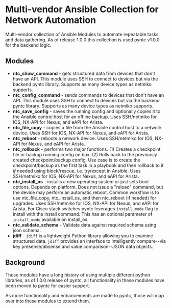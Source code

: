 
# Multi-vendor Ansible Collection for Network Automation

Multi-vendor collection of Ansible Modules to automate repeatable tasks and data gathering. As of release 1.0.0 this collection is used pyntc v1.0.0 for the backend logic.

## Modules

  * **ntc_show_command** - gets structured data from devices that don't have an API.  This module uses SSH to connect to devices but via the backend pyntc library.  Supports as many device types as netmiko supports.
  * **ntc_config_command** - sends commands to devices that don't have an API.  This module uses SSH to connect to devices but via the backend pyntc library.  Supports as many device types as netmiko supports.
  * **ntc_save_config** - saves the running config and optionally copies it to the Ansible control host for an offline backup.  Uses SSH/netmiko for IOS, NX-API for Nexus, and eAPI for Arista.
  * **ntc_file_copy** - copies a file from the Ansible control host to a network device. Uses SSH for IOS, NX-API for Nexus, and eAPI for Arista.
  * **ntc_reboot** - reboots a network device. Uses SSH/netmiko for IOS, NX-API for Nexus, and eAPI for Arista.
  * **ntc_rollback** - performs two major functions.  (1) Creates a checkpoint file or backup running config on box. (2) Rolls back to the previously created checkpoint/backup config.  Use case is to create the checkpoint/backup as the first task in a playbook and then rollback to it _if_ needed using block/rescue, i.e. try/except in Ansible. Uses SSH/netmiko for IOS, NX-API for Nexus, and eAPI for Arista.
  * **ntc_install_os** - installs a new operating system or just sets boot options.  Depends on platform.  Does not issue a "reload" command, but the device may perform an automatic reboot.  Common workflow is to use ntc_file_copy, ntc_install_os, and then ntc_reboot (if needed) for upgrades.  Uses SSH/netmiko for IOS, NX-API for Nexus, and eAPI for Arista. For Cisco stack switches pyntc leverages `install_mode` flag to install with the install command. This has an optional parameter of `install_mode` available on install_os.
  * **ntc_validate_schema** - Validate data against required schema using json schema.
  * **jdiff** - `jdiff` is a lightweight Python library allowing you to examine structured data. `jdiff` provides an interface to intelligently compare--via key presense/absense and value comparison--JSON data objects.

## Background

These modules have a long history of using multiple different python libraries, as of 1.0.0 release of pyntc, all functionality in these modules have been moved to pyntc for easier support.

As more functionality and enhancements are made to pyntc, those will map over into these modules to extend them.
